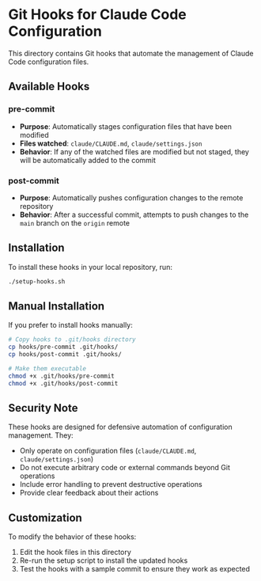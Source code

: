 # Git Hooks for Claude Code Configuration

This directory contains Git hooks that automate the management of Claude Code configuration files.

## Available Hooks

### pre-commit
- **Purpose**: Automatically stages configuration files that have been modified
- **Files watched**: `claude/CLAUDE.md`, `claude/settings.json`
- **Behavior**: If any of the watched files are modified but not staged, they will be automatically added to the commit

### post-commit
- **Purpose**: Automatically pushes configuration changes to the remote repository
- **Behavior**: After a successful commit, attempts to push changes to the `main` branch on the `origin` remote

## Installation

To install these hooks in your local repository, run:

```bash
./setup-hooks.sh
```

## Manual Installation

If you prefer to install hooks manually:

```bash
# Copy hooks to .git/hooks directory
cp hooks/pre-commit .git/hooks/
cp hooks/post-commit .git/hooks/

# Make them executable
chmod +x .git/hooks/pre-commit
chmod +x .git/hooks/post-commit
```

## Security Note

These hooks are designed for defensive automation of configuration management. They:
- Only operate on configuration files (`claude/CLAUDE.md`, `claude/settings.json`)
- Do not execute arbitrary code or external commands beyond Git operations
- Include error handling to prevent destructive operations
- Provide clear feedback about their actions

## Customization

To modify the behavior of these hooks:
1. Edit the hook files in this directory
2. Re-run the setup script to install the updated hooks
3. Test the hooks with a sample commit to ensure they work as expected